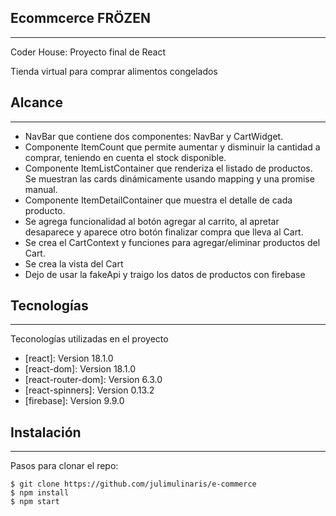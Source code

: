 ## Ecommcerce FRÖZEN
***
Coder House: Proyecto final de React


Tienda virtual para comprar alimentos congelados

## Alcance
***
* NavBar que contiene dos componentes:  NavBar y CartWidget.
* Componente ItemCount que permite aumentar y disminuir la cantidad a comprar, teniendo en cuenta el stock disponible.
* Componente ItemListContainer que renderiza el listado de productos. Se muestran las cards dinámicamente usando mapping y una promise manual.
* Componente ItemDetailContainer que muestra el detalle de cada producto.
* Se agrega funcionalidad al botón agregar al carrito, al apretar desaparece y aparece otro botón finalizar compra que lleva al Cart.
* Se crea el CartContext y funciones para agregar/eliminar productos del Cart.
* Se crea la vista del Cart
* Dejo de usar la fakeApi y traigo los datos de productos con firebase


## Tecnologías
***
Teconologías utilizadas en el proyecto
* [react]: Version 18.1.0
* [react-dom]: Version 18.1.0
* [react-router-dom]: Version 6.3.0
* [react-spinners]: Version 0.13.2
* [firebase]: Version 9.9.0

## Instalación
***
Pasos para clonar el repo:
```
$ git clone https://github.com/julimulinaris/e-commerce
$ npm install
$ npm start
```


